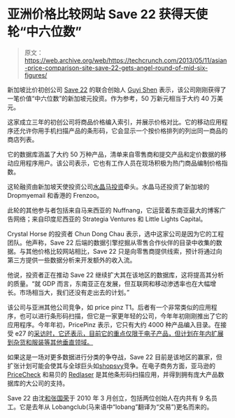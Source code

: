 # 亚洲价格比较网站 Save 22 获得天使轮“中六位数”

> 原文：<https://web.archive.org/web/https://techcrunch.com/2013/05/11/asian-price-comparison-site-save-22-gets-angel-round-of-mid-six-figures/>

新加坡比价初创公司 [Save 22](https://web.archive.org/web/20230301084628/http://save22.com/) 的联合创始人 [Guyi Shen](https://web.archive.org/web/20230301084628/http://sg.linkedin.com/in/guyis) 表示，该公司刚刚获得了一笔价值“中六位数”的新加坡元投资。作为参考，50 万新元相当于大约 40 万美元。

这家成立三年的初创公司将商品价格编入索引，并展示价格对比。它的移动应用程序还允许你用手机扫描产品的条形码，它会显示一个按价格排列的列出同一商品的商店列表。

它的数据库涵盖了大约 50 万种产品，清单来自零售商和提交产品和定价数据的移动应用程序用户。该公司表示，它也有工作人员在现场积极为热门商品编制价格指数。

这轮融资由新加坡天使投资公司[水晶马投资](https://web.archive.org/web/20230301084628/http://ch-investments.com.sg/)牵头。水晶马还投资了新加坡的 Dropmyemail 和香港的 Frenzoo。

此轮的其他参与者包括来自马来西亚的 Nuffnang，它运营着东南亚最大的博客广告网络；来自印度尼西亚的 Strategia Ventures 和 Little Lights Capital。

Crystal Horse 的投资者 Chun Dong Chau 表示，选中这家公司是因为它的工程团队。他声称，Save 22 后端的数据引擎挖掘从零售合作伙伴的目录中收集的数据。与其他价格比较网站相比，Save 22 只是向零售商提供线索，预计将通过向第三方提供一些数据分析来开发额外的收入流。

他说，投资者正在推动 Save 22 继续扩大其在该地区的数据库，这将提高其分析的质量。“就 GDP 而言，东南亚正在发展，但互联网和移动渗透率也在大幅增长。市场相当大，我们还没有走出去的计划。”

该公司与亚洲其他公司竞争，如 price pinz T1。后者有一个非常类似的应用程序，也可以进行条形码扫描，但它是一家更年轻的公司，今年年初刚刚推出了它的应用程序。今年年初，PricePinz 表示，它只有大约 4000 种产品编入目录。在接受 e27 的[采访时，它还表示，目前它的重点仅限于电子产品，但计划在年内扩展到杂货和服装等其他垂直领域。](https://web.archive.org/web/20230301084628/http://e27.co/2013/01/14/price-comparison-app-pricepinz-helps-you-make-smarter-purchasing-decisions/)

如果这是一场对更多数据进行分类的争夺战，Save 22 目前是该地区的赢家，但扩张计划可能会使其与全球巨头如[shopsvy](https://web.archive.org/web/20230301084628/http://shopsavvy.mobi/)竞争。在电子商务方面，亚马逊的 [PriceCheck](https://web.archive.org/web/20230301084628/http://www.amazon.com/gp/feature.html?ie=UTF8&docId=aw_ppricecheck_iphone_mobile) 和易贝的 [Redlaser](https://web.archive.org/web/20230301084628/http://redlaser.com/) 是其他条形码扫描应用，并得到拥有庞大产品数据库的大公司的支持。

Save 22 由沈[和张国荣](https://web.archive.org/web/20230301084628/http://sg.linkedin.com/in/ronaldlcheung)于 2010 年 3 月创立，包括两位创始人在内共有 9 名员工。它是去年从 Lobangclub(马来语中“lobang”翻译为“交易”)更名而来的。